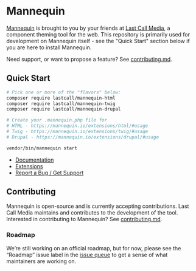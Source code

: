 Mannequin
========

[Mannequin](https://mannequin.io) is brought to you by your friends at [Last Call Media](https://www.lastcallmedia.com), a component theming tool for the web.  This repository is primarily used for development on Mannequin itself - see the "Quick Start" section below if you are here to install Mannequin.

Need support, or want to propose a feature? See [contributing.md](https://github.com/LastCallMedia/Mannequin/blob/master/CONTRIBUTING.md).

Quick Start
-----------

```bash
# Pick one or more of the "flavors" below:
composer require lastcall/mannequin-html
composer require lastcall/mannequin-twig
composer require lastcall/mannequin-drupal

# Create your .mannequin.php file for
# HTML - https://mannequin.io/extensions/html/#usage
# Twig - https://mannequin.io/extensions/twig/#usage
# Drupal - https://mannequin.io/extensions/drupal/#usage

vendor/bin/mannequin start
```

* [Documentation](https://mannequin.io/#GetStarted)
* [Extensions](https://mannequin.io/#GetStarted)
* [Report a Bug
  / Get Support](https://github.com/LastCallMedia/Mannequin/issues/new)

Contributing
------------

Mannequin is open-source and is currently accepting contributions. Last Call Media maintains and contributes to the development of the tool. Interested in contributing to Mannequin? See [contributing.md](https://github.com/LastCallMedia/Mannequin/blob/master/CONTRIBUTING.md).

### Roadmap
We’re still working on an official roadmap, but for now, please see the “Roadmap” issue label in the [issue queue](https://github.com/LastCallMedia/Mannequin/issues) to get a sense of what maintainers are working on.

